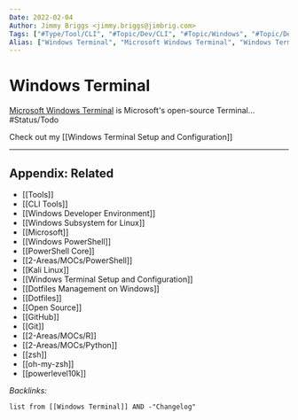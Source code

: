 ```yaml
---
Date: 2022-02-04
Author: Jimmy Briggs <jimmy.briggs@jimbrig.com>
Tags: ["#Type/Tool/CLI", "#Topic/Dev/CLI", "#Topic/Windows", "#Topic/Dev/PowerShell"]
Alias: ["Windows Terminal", "Microsoft Windows Terminal", "Windows Terminal Preview", "wt.exe"]
---
```


# Windows Terminal

[Microsoft Windows Terminal]() is Microsoft's open-source Terminal... #Status/Todo 

Check out my [[Windows Terminal Setup and Configuration]]

***

## Appendix: Related

- [[Tools]]
- [[CLI Tools]]
- [[Windows Developer Environment]]
- [[Windows Subsystem for Linux]]
- [[Microsoft]]
- [[Windows PowerShell]]
- [[PowerShell Core]]
- [[2-Areas/MOCs/PowerShell]]
- [[Kali Linux]]
- [[Windows Terminal Setup and Configuration]]
- [[Dotfiles Management on Windows]]
- [[Dotfiles]]
- [[Open Source]]
- [[GitHub]]
- [[Git]]
- [[2-Areas/MOCs/R]]
- [[2-Areas/MOCs/Python]]
- [[zsh]]
- [[oh-my-zsh]]
- [[powerlevel10k]]


*Backlinks:*

```dataview
list from [[Windows Terminal]] AND -"Changelog"
```